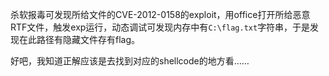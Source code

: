 杀软报毒可发现所给文件的CVE-2012-0158的exploit，用office打开所给恶意RTF文件，触发exp运行，动态调试可发现内存中有`C:\flag.txt`字符串，于是发现在此路径有隐藏文件存有flag。

好吧，我知道正解应该是去找到对应的shellcode的地方看……

